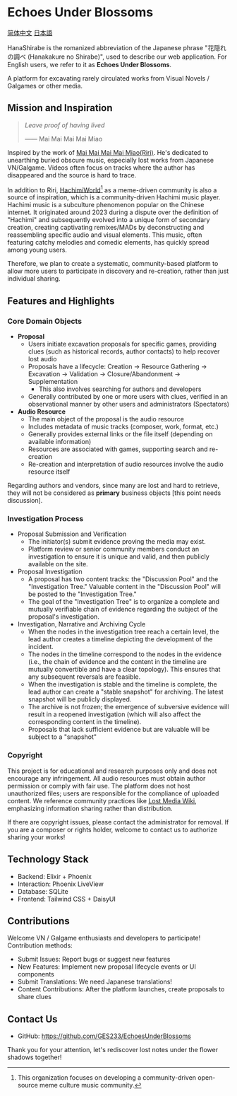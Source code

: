 # Echoes Under Blossoms

[简体中文](./README.zh_Hans.md) [日本語](/README.ja.md)

HanaShirabe is the romanized abbreviation of the Japanese phrase "花隠れの調べ (Hanakakure no Shirabe)", used to describe our web application. For English users, we refer to it as **Echoes Under Blossoms**.

A platform for excavating rarely circulated works from Visual Novels / Galgames or other media.

## Mission and Inspiration

> _Leave proof of having lived_
>
> —— Mai Mai Mai Mai Miao

Inspired by the work of [Mai Mai Mai Mai Miao(Riri)](https://space.bilibili.com/3494356619102794).
He's dedicated to unearthing buried obscure music, especially lost works from Japanese VN/Galgame.
Videos often focus on tracks where the author has disappeared and the source is hard to trace.

In addition to Riri, [HachimiWorld](https://github.com/HachimiWorld)[^hachimi] as a meme-driven community is also a source of inspiration, which is a community-driven Hachimi music player.
Hachimi music is a subculture phenomenon popular on the Chinese internet. It originated around 2023 during a dispute over the definition of "Hachimi" and subsequently evolved into a unique form of secondary creation, creating captivating remixes/MADs by deconstructing and reassembling specific audio and visual elements.
This music, often featuring catchy melodies and comedic elements, has quickly spread among young users.

Therefore, we plan to create a systematic, community-based platform to allow more users to participate in discovery and re-creation, rather than just individual sharing.

[^hachimi]: This organization focuses on developing a community-driven open-source meme culture music community.

## Features and Highlights

### Core Domain Objects

- **Proposal**
  - Users initiate excavation proposals for specific games, providing clues (such as historical records, author contacts) to help recover lost audio
  - Proposals have a lifecycle: Creation → Resource Gathering → Excavation → Validation → Closure/Abandonment → Supplementation
    - This also involves searching for authors and developers
  - Generally contributed by one or more users with clues, verified in an observational manner by other users and administrators (Spectators)
- **Audio Resource**
  - The main object of the proposal is the audio resource
  - Includes metadata of music tracks (composer, work, format, etc.)
  - Generally provides external links or the file itself (depending on available information)
  - Resources are associated with games, supporting search and re-creation
  - Re-creation and interpretation of audio resources involve the audio resource itself

Regarding authors and vendors, since many are lost and hard to retrieve, they will not be considered as **primary** business objects [this point needs discussion].
### Investigation Process

- Proposal Submission and Verification
  - The initiator(s) submit evidence proving the media may exist.
  - Platform review or senior community members conduct an investigation to ensure it is unique and valid, and then publicly available on the site.
- Proposal Investigation
  - A proposal has two content tracks: the "Discussion Pool" and the "Investigation Tree." Valuable content in the "Discussion Pool" will be posted to the "Investigation Tree."
  - The goal of the "Investigation Tree" is to organize a complete and mutually verifiable chain of evidence regarding the subject of the proposal's investigation.
- Investigation, Narrative and Archiving Cycle
  - When the nodes in the investigation tree reach a certain level, the lead author creates a timeline depicting the development of the incident.
  - The nodes in the timeline correspond to the nodes in the evidence (i.e., the chain of evidence and the content in the timeline are mutually convertible and have a clear topology). This ensures that any subsequent reversals are feasible.
  - When the investigation is stable and the timeline is complete, the lead author can create a "stable snapshot" for archiving. The latest snapshot will be publicly displayed.
  - The archive is not frozen; the emergence of subversive evidence will result in a reopened investigation (which will also affect the corresponding content in the timeline).
  - Proposals that lack sufficient evidence but are valuable will be subject to a "snapshot"

### Copyright

This project is for educational and research purposes only and does not encourage any infringement.
All audio resources must obtain author permission or comply with fair use.
The platform does not host unauthorized files; users are responsible for the compliance of uploaded content.
We reference community practices like [Lost Media Wiki](https://lostmediawiki.com/Home), emphasizing information sharing rather than distribution.

If there are copyright issues, please contact the administrator for removal.
If you are a composer or rights holder, welcome to contact us to authorize sharing your works!

## Technology Stack

- Backend: Elixir + Phoenix
- Interaction: Phoenix LiveView
- Database: SQLite
- Frontend: Tailwind CSS + DaisyUI

## Contributions

Welcome VN / Galgame enthusiasts and developers to participate! Contribution methods:

- Submit Issues: Report bugs or suggest new features
- New Features: Implement new proposal lifecycle events or UI components
- Submit Translations: We need Japanese translations!
- Content Contributions: After the platform launches, create proposals to share clues

## Contact Us

- GitHub: https://github.com/GES233/EchoesUnderBlossoms

Thank you for your attention, let's rediscover lost notes under the flower shadows together!
